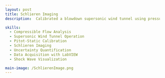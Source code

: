 ```yaml
---
layout: post
title: Schlieren Imaging
description:  Calibrated a blowdown supersonic wind tunnel using pressure transducers, pitot probes, and Schlieren imaging. Determined Mach number in the test section via isentropic relations, Rayleigh pitot tube equations, and Schlieren analysis. Verified the tunnel’s ability to produce Mach numbers up to ~3 and analyzed discrepancies between theory and experiment due to shocks, turbulence, and instrumentation limits. Conducted uncertainty analysis on pressure measurements to evaluate the reliability of Mach number calculations. Demonstrated shock wave visualization and flow deflection effects using optical Schlieren techniques.

skills: 
  - Compressible Flow Analysis
  - Supersonic Wind Tunnel Operation
  - Pitot-Static Calibration
  - Schlieren Imaging
  - Uncertainty Quantification
  - Data Acquisition with LabVIEW
  - Shock Wave Visualization

main-image: /SchlierenImage.png 
---
```


